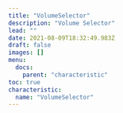 ```yaml
---
title: "VolumeSelector"
description: "Volume Selector"
lead: ""
date: 2021-08-09T18:32:49.983Z
draft: false
images: []
menu:
  docs:
    parent: "characteristic"
toc: true
characteristic:
  name: "VolumeSelector"
---
```

